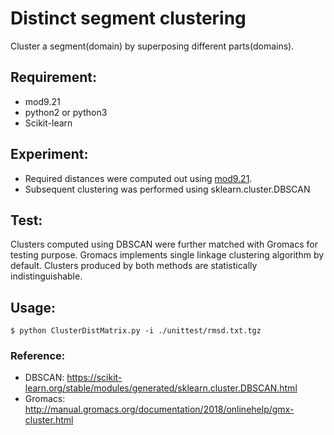 

# Distinct segment clustering
Cluster a segment(domain) by superposing different parts(domains). 

## Requirement:
* mod9.21
* python2 or python3
* Scikit-learn

## Experiment:
* Required distances were computed out using [mod9.21](https://salilab.org/modeller/9.21/release.html). 
* Subsequent clustering was performed using sklearn.cluster.DBSCAN 

## Test:
Clusters computed using DBSCAN were further matched with Gromacs for 
testing purpose. Gromacs implements single linkage clustering algorithm by default. 
Clusters produced by both methods are statistically indistinguishable.

## Usage:
```
$ python ClusterDistMatrix.py -i ./unittest/rmsd.txt.tgz
```

### Reference:
* DBSCAN: https://scikit-learn.org/stable/modules/generated/sklearn.cluster.DBSCAN.html
* Gromacs: http://manual.gromacs.org/documentation/2018/onlinehelp/gmx-cluster.html
